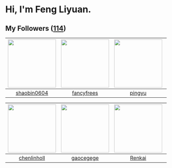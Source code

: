 # Hi, I'm Feng Liyuan.

## My Followers ([114](https://github.com/SunRunAway?tab=followers))

| <img src="https://avatars.githubusercontent.com/u/10383?v=4" width="150" height="150" /> | <img src="https://avatars.githubusercontent.com/u/3293915?v=4" width="150" height="150" /> | <img src="https://avatars.githubusercontent.com/u/1907938?v=4" width="150" height="150" /> | <img src="https://avatars.githubusercontent.com/u/24450527?v=4" width="150" height="150" /> |
| :--------------------------------------------------------------------------------------: | :----------------------------------------------------------------------------------------: | :----------------------------------------------------------------------------------------: | :-----------------------------------------------------------------------------------------: |
|                       [shaobin0604](https://github.com/shaobin0604)                      |                         [fancyfrees](https://github.com/fancyfrees)                        |                             [pingyu](https://github.com/pingyu)                            |                             [e06084](https://github.com/e06084)                             |

| <img src="https://avatars.githubusercontent.com/u/14999922?v=4" width="150" height="150" /> | <img src="https://avatars.githubusercontent.com/u/5100735?v=4" width="150" height="150" /> | <img src="https://avatars.githubusercontent.com/u/3381789?v=4" width="150" height="150" /> | <img src="https://avatars.githubusercontent.com/u/10498732?v=4" width="150" height="150" /> |
| :-----------------------------------------------------------------------------------------: | :----------------------------------------------------------------------------------------: | :----------------------------------------------------------------------------------------: | :-----------------------------------------------------------------------------------------: |
|                        [chenlinholl](https://github.com/chenlinholl)                        |                          [gaocegege](https://github.com/gaocegege)                         |                             [Renkai](https://github.com/Renkai)                            |                            [ericsyh](https://github.com/ericsyh)                            |